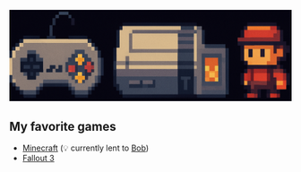 ![](games.png)

## My favorite games


- [Minecraft](../games/minecraft#it) (💡 currently lent to [Bob](../contacts/Person/8xO3yY/index.ttl#this))
- [Fallout 3](../games/fallout3#it)